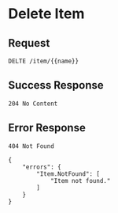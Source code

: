 # Delete Item

## Request

```
DELTE /item/{{name}}
```


## Success Response

```
204 No Content
```


## Error Response

```
404 Not Found

{
    "errors": {
        "Item.NotFound": [
            "Item not found."
        ]
    }
}
```

